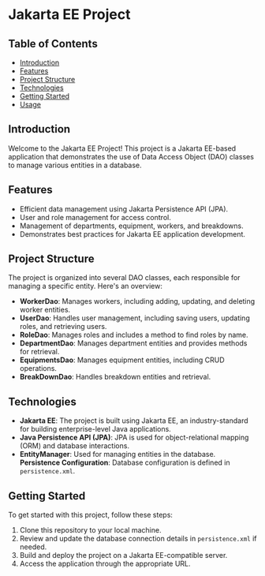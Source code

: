 # Jakarta EE Project

## Table of Contents

- [Introduction](#introduction)
- [Features](#features)
- [Project Structure](#project-structure)
- [Technologies](#technologies)
- [Getting Started](#getting-started)
- [Usage](#usage)

## Introduction

Welcome to the Jakarta EE Project! This project is a Jakarta EE-based application that demonstrates the use of Data Access Object (DAO) classes to manage various entities in a database.

## Features

- Efficient data management using Jakarta Persistence API (JPA).
- User and role management for access control.
- Management of departments, equipment, workers, and breakdowns.
- Demonstrates best practices for Jakarta EE application development.

## Project Structure

The project is organized into several DAO classes, each responsible for managing a specific entity. Here's an overview:

- **WorkerDao**: Manages workers, including adding, updating, and deleting worker entities.
- **UserDao**: Handles user management, including saving users, updating roles, and retrieving users.
- **RoleDao**: Manages roles and includes a method to find roles by name.
- **DepartmentDao**: Manages department entities and provides methods for retrieval.
- **EquipmentsDao**: Manages equipment entities, including CRUD operations.
- **BreakDownDao**: Handles breakdown entities and retrieval.

## Technologies

- **Jakarta EE**: The project is built using Jakarta EE, an industry-standard for building enterprise-level Java applications.
- **Java Persistence API (JPA)**: JPA is used for object-relational mapping (ORM) and database interactions.
- **EntityManager**: Used for managing entities in the database.
 **Persistence Configuration**: Database configuration is defined in `persistence.xml`.

## Getting Started

To get started with this project, follow these steps:

1. Clone this repository to your local machine.
2. Review and update the database connection details in `persistence.xml` if needed.
3. Build and deploy the project on a Jakarta EE-compatible server.
4. Access the application through the appropriate URL.
